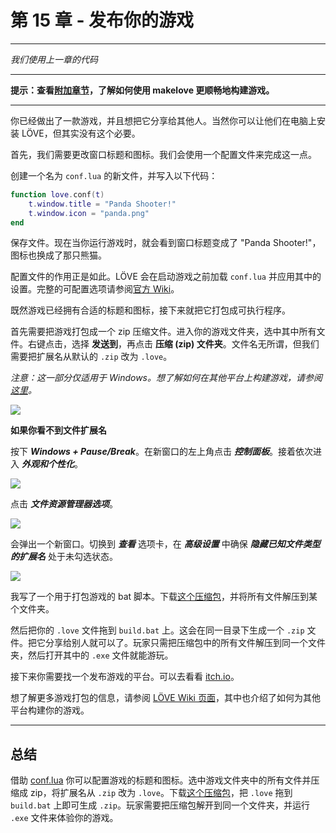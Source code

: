 # 第 15 章 - 发布你的游戏

___
*我们使用上一章的代码*
___

**提示：查看[附加章节](bonus/vscode)，了解如何使用 makelove 更顺畅地构建游戏。**
___

你已经做出了一款游戏，并且想把它分享给其他人。当然你可以让他们在电脑上安装 LÖVE，但其实没有这个必要。

首先，我们需要更改窗口标题和图标。我们会使用一个配置文件来完成这一点。

创建一个名为 `conf.lua` 的新文件，并写入以下代码：

```lua
function love.conf(t)
    t.window.title = "Panda Shooter!"
    t.window.icon = "panda.png"
end
```

保存文件。现在当你运行游戏时，就会看到窗口标题变成了 "Panda Shooter!"，图标也换成了那只熊猫。

配置文件的作用正是如此。LÖVE 会在启动游戏之前加载 `conf.lua` 并应用其中的设置。完整的可配置选项请参阅[官方 Wiki](https://love2d.org/wiki/Config_Files)。

既然游戏已经拥有合适的标题和图标，接下来就把它打包成可执行程序。

首先需要把游戏打包成一个 zip 压缩文件。进入你的游戏文件夹，选中其中所有文件。右键点击，选择 **发送到**，再点击 **压缩 (zip) 文件夹**。文件名无所谓，但我们需要把扩展名从默认的 `.zip` 改为 `.love`。

*注意：这一部分仅适用于 Windows。想了解如何在其他平台上构建游戏，请参阅[这里](https://www.love2d.org/wiki/Game_Distribution)。*

![](/images/book/15/compress.png)

**如果你看不到文件扩展名**

按下 ***Windows + Pause/Break***。在新窗口的左上角点击 ***控制面板***。接着依次进入 ***外观和个性化***。

![](/images/book/15/control_panel.png)

点击 ***文件资源管理器选项***。

![](/images/book/15/personalization.png)

会弹出一个新窗口。切换到 ***查看*** 选项卡，在 ***高级设置*** 中确保 ***隐藏已知文件类型的扩展名*** 处于未勾选状态。

![](/images/book/15/folder_options.png)

我写了一个用于打包游戏的 bat 脚本。下载[这个压缩包](https://drive.google.com/file/d/1xX49nDCI0UxjnwY3-h0f-kpdmHVmNqvz/view?usp=sharing)，并将所有文件解压到某个文件夹。

然后把你的 `.love` 文件拖到 `build.bat` 上。这会在同一目录下生成一个 `.zip` 文件。把它分享给别人就可以了。玩家只需把压缩包中的所有文件解压到同一个文件夹，然后打开其中的 `.exe` 文件就能游玩。

接下来你需要找一个发布游戏的平台。可以去看看 [itch.io](https://itch.io/)。

想了解更多游戏打包的信息，请参阅 [LÖVE Wiki 页面](https://www.love2d.org/wiki/Game_Distribution)，其中也介绍了如何为其他平台构建你的游戏。

___

## 总结

借助 [conf.lua](https://love2d.org/wiki/Config_Files) 你可以配置游戏的标题和图标。选中游戏文件夹中的所有文件并压缩成 zip，将扩展名从 `.zip` 改为 `.love`。下载[这个压缩包](https://drive.google.com/file/d/1xX49nDCI0UxjnwY3-h0f-kpdmHVmNqvz/view?usp=sharing)，把 `.love` 拖到 `build.bat` 上即可生成 `.zip`。玩家需要把压缩包解开到同一个文件夹，并运行 `.exe` 文件来体验你的游戏。
